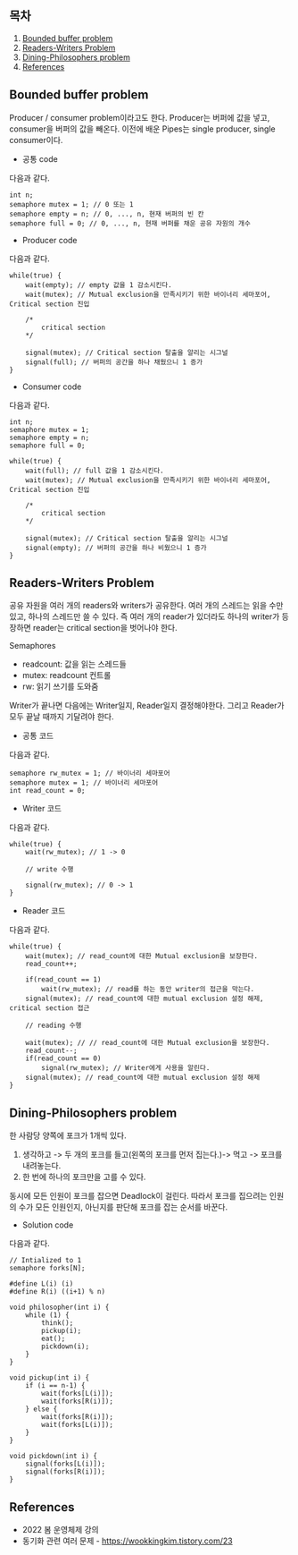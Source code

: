 ## 목차

1. [Bounded buffer problem](#bounded-buffer-problem)
2. [Readers-Writers Problem](#readers-writers-problem)
3. [Dining-Philosophers problem](#dining-philosophers-problem)
4. [References](#dining-philosophers-problem)

## Bounded buffer problem
Producer / consumer problem이라고도 한다. Producer는 버퍼에 값을 넣고, consumer을 버퍼의 값을 빼온다. 이전에 배운 Pipes는 single producer, single consumer이다.

+ 공통 code

다음과 같다.

    int n;
    semaphore mutex = 1; // 0 또는 1
    semaphore empty = n; // 0, ..., n, 현재 버퍼의 빈 칸 
    semaphore full = 0; // 0, ..., n, 현재 버퍼를 채운 공유 자원의 개수

+ Producer code

다음과 같다.


    while(true) {
        wait(empty); // empty 값을 1 감소시킨다.
        wait(mutex); // Mutual exclusion을 만족시키기 위한 바이너리 세마포어, Critical section 진입

        /*
            critical section
        */

        signal(mutex); // Critical section 탈출을 알리는 시그널
        signal(full); // 버퍼의 공간을 하나 채웠으니 1 증가
    }

 + Consumer code

 다음과 같다.

    int n;
    semaphore mutex = 1; 
    semaphore empty = n;
    semaphore full = 0;

    while(true) {
        wait(full); // full 값을 1 감소시킨다.
        wait(mutex); // Mutual exclusion을 만족시키기 위한 바이너리 세마포어, Critical section 진입

        /*
            critical section
        */

        signal(mutex); // Critical section 탈출을 알리는 시그널
        signal(empty); // 버퍼의 공간을 하나 비웠으니 1 증가
    }   

## Readers-Writers Problem
공유 자원을 여러 개의 readers와 writers가 공유한다. 여러 개의 스레드는 읽을 수만 있고, 하나의 스레드만 쓸 수 있다. 즉 여러 개의 reader가 있더라도 하나의 writer가 등장하면 reader는 critical section을 벗어나야 한다.

Semaphores
+ readcount: 값을 읽는 스레드들 
+ mutex: readcount 컨트롤
+ rw: 읽기 쓰기를 도와줌

Writer가 끝나면 다음에는 Writer일지, Reader일지 결정해야한다. 그리고 Reader가 모두 끝날 때까지 기달려야 한다.

+ 공통 코드

다음과 같다.

    semaphore rw_mutex = 1; // 바이너리 세마포어
    semaphore mutex = 1; // 바이너리 세마포어
    int read_count = 0;

+ Writer 코드

다음과 같다.

    while(true) {
        wait(rw_mutex); // 1 -> 0

        // write 수행

        signal(rw_mutex); // 0 -> 1
    }

+ Reader 코드

다음과 같다.

    while(true) {
        wait(mutex); // read_count에 대한 Mutual exclusion을 보장한다.
        read_count++;

        if(read_count == 1)
            wait(rw_mutex); // read를 하는 동안 writer의 접근을 막는다.
        signal(mutex); // read_count에 대한 mutual exclusion 설정 해제, critical section 접근

        // reading 수행

        wait(mutex); // // read_count에 대한 Mutual exclusion을 보장한다.
        read_count--;
        if(read_count == 0)
            signal(rw_mutex); // Writer에게 사용을 알린다.
        signal(mutex); // read_count에 대한 mutual exclusion 설정 해제
    }

## Dining-Philosophers problem
한 사람당 양쪽에 포크가 1개씩 있다.

1. 생각하고 -> 두 개의 포크를 들고(왼쪽의 포크를 먼저 집는다.)-> 먹고 -> 포크를 내려놓는다.
2. 한 번에 하나의 포크만을 고를 수 있다.

동시에 모든 인원이 포크를 잡으면 Deadlock이 걸린다. 따라서 포크를 집으려는 인원의 수가 모든 인원인지, 아닌지를 판단해 포크를 잡는 순서를 바꾼다. 

+ Solution code

다음과 같다.

    // Intialized to 1
    semaphore forks[N];

    #define L(i) (i)
    #define R(i) ((i+1) % n)

    void philosopher(int i) {
        while (1) {
            think();
            pickup(i);
            eat();
            pickdown(i);
        }
    }

    void pickup(int i) {
        if (i == n-1) {
            wait(forks[L(i)]);
            wait(forks[R(i)]);
        } else {
            wait(forks[R(i)]);
            wait(forks[L(i)]);
        }
    }

    void pickdown(int i) {
        signal(forks[L(i)]);
        signal(forks[R(i)]);
    }

## References
* 2022 봄 운영체제 강의
* 동기화 관련 여러 문제 - https://wookkingkim.tistory.com/23